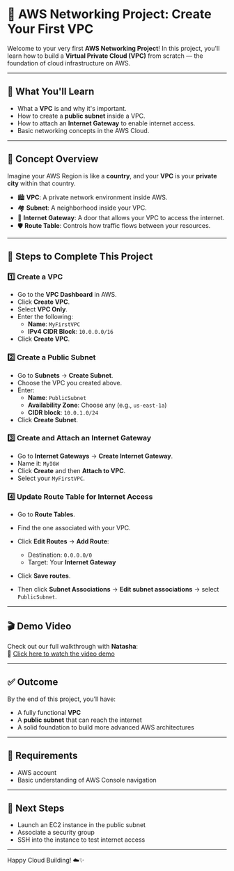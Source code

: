 # 🚀 AWS Networking Project: Create Your First VPC

Welcome to your very first **AWS Networking Project**! In this project, you'll learn how to build a **Virtual Private Cloud (VPC)** from scratch — the foundation of cloud infrastructure on AWS.

---

## 📘 What You'll Learn

- What a **VPC** is and why it's important.
- How to create a **public subnet** inside a VPC.
- How to attach an **Internet Gateway** to enable internet access.
- Basic networking concepts in the AWS Cloud.

---

## 🧠 Concept Overview

Imagine your AWS Region is like a **country**, and your **VPC** is your **private city** within that country.

- 🏙️ **VPC**: A private network environment inside AWS.
- 🏘️ **Subnet**: A neighborhood inside your VPC.
- 🚪 **Internet Gateway**: A door that allows your VPC to access the internet.
- 🛡️ **Route Table**: Controls how traffic flows between your resources.

---

## 🔨 Steps to Complete This Project

### 1️⃣ Create a VPC

- Go to the **VPC Dashboard** in AWS.
- Click **Create VPC**.
- Select **VPC Only**.
- Enter the following:
  - **Name**: `MyFirstVPC`
  - **IPv4 CIDR Block**: `10.0.0.0/16`
- Click **Create VPC**.

### 2️⃣ Create a Public Subnet

- Go to **Subnets** → **Create Subnet**.
- Choose the VPC you created above.
- Enter:
  - **Name**: `PublicSubnet`
  - **Availability Zone**: Choose any (e.g., `us-east-1a`)
  - **CIDR block**: `10.0.1.0/24`
- Click **Create Subnet**.

### 3️⃣ Create and Attach an Internet Gateway

- Go to **Internet Gateways** → **Create Internet Gateway**.
- Name it: `MyIGW`
- Click **Create** and then **Attach to VPC**.
- Select your `MyFirstVPC`.

### 4️⃣ Update Route Table for Internet Access

- Go to **Route Tables**.
- Find the one associated with your VPC.
- Click **Edit Routes** → **Add Route**:
  - Destination: `0.0.0.0/0`
  - Target: Your **Internet Gateway**
- Click **Save routes**.

- Then click **Subnet Associations** → **Edit subnet associations** → select `PublicSubnet`.

---

## 🎬 Demo Video

Check out our full walkthrough with **Natasha**:  
🎥 [Click here to watch the video demo](#)

---

## ✅ Outcome

By the end of this project, you’ll have:

- A fully functional **VPC**
- A **public subnet** that can reach the internet
- A solid foundation to build more advanced AWS architectures

---

## 🧰 Requirements

- AWS account
- Basic understanding of AWS Console navigation

---

## 🏁 Next Steps

- Launch an EC2 instance in the public subnet
- Associate a security group
- SSH into the instance to test internet access

---

Happy Cloud Building! ☁️✨
